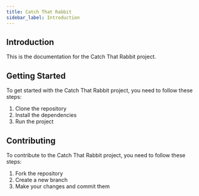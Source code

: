 ```yaml
---
title: Catch That Rabbit
sidebar_label: Introduction
---
```


## Introduction

This is the documentation for the Catch That Rabbit project.

## Getting Started

To get started with the Catch That Rabbit project, you need to follow these steps:

1. Clone the repository
2. Install the dependencies
3. Run the project

## Contributing

To contribute to the Catch That Rabbit project, you need to follow these steps:

1. Fork the repository
2. Create a new branch
3. Make your changes and commit them

